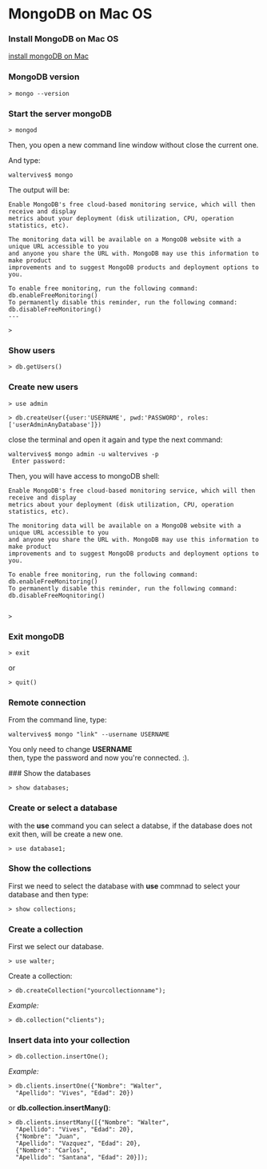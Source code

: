 # MongoDB on Mac OS 

### Install MongoDB on Mac OS


[install mongoDB on Mac](https://zellwk.com/blog/install-mongodb/)
### MongoDB version

```
> mongo --version
```
### Start the server mongoDB 

```
> mongod
```

Then, you open a new command line window without close the current one.

And type:


```
waltervives$ mongo
```
The output will be:

```
Enable MongoDB's free cloud-based monitoring service, which will then receive and display
metrics about your deployment (disk utilization, CPU, operation statistics, etc).

The monitoring data will be available on a MongoDB website with a unique URL accessible to you
and anyone you share the URL with. MongoDB may use this information to make product
improvements and to suggest MongoDB products and deployment options to you.

To enable free monitoring, run the following command: db.enableFreeMonitoring()
To permanently disable this reminder, run the following command: db.disableFreeMonitoring()
---

> 
```
### Show users
```
> db.getUsers()

```

### Create new users
```
> use admin
 
> db.createUser({user:'USERNAME', pwd:'PASSWORD', roles: ['userAdminAnyDatabase']}) 
```
close the terminal and open it again and type the next command:

```
waltervives$ mongo admin -u waltervives -p 
 Enter password:
```
Then, you will have access to mongoDB shell:

```
Enable MongoDB's free cloud-based monitoring service, which will then receive and display
metrics about your deployment (disk utilization, CPU, operation statistics, etc).

The monitoring data will be available on a MongoDB website with a unique URL accessible to you
and anyone you share the URL with. MongoDB may use this information to make product
improvements and to suggest MongoDB products and deployment options to you.

To enable free monitoring, run the following command: db.enableFreeMonitoring()
To permanently disable this reminder, run the following command: db.disableFreeMoqnitoring()


> 
```
### Exit mongoDB

```
> exit
```
or 

```
> quit()
```
### Remote connection

From the command line, type:

```
waltervives$ mongo "link" --username USERNAME
```
You only need to change **USERNAME**  
then, type the password and now you're connected. :).

### Show the databases
```
> show databases;
```

### Create or select a database

with the **use** command you can select a databse, if the database does not exit then, will be create a new one.

```
> use database1;
```
### Show the collections

First we need to select the database with **use** commnad to select your database and then type:

```
> show collections;
```
### Create a collection
First we select our database.

```
> use walter;
```
Create a collection:

```
> db.createCollection("yourcollectionname");
```
*Example:*

```
> db.collection("clients");
```

### Insert data into your collection

```
> db.collection.insertOne();
```

*Example:*

```
> db.clients.insertOne({"Nombre": "Walter",
  "Apellido": "Vives", "Edad": 20})
```

or **db.collection.insertMany()**:

```
> db.clients.insertMany([{"Nombre": "Walter",
  "Apellido": "Vives", "Edad": 20},
  {"Nombre": "Juan",
  "Apellido": "Vazquez", "Edad": 20},
  {"Nombre": "Carlos",
  "Apellido": "Santana", "Edad": 20}]);
```


